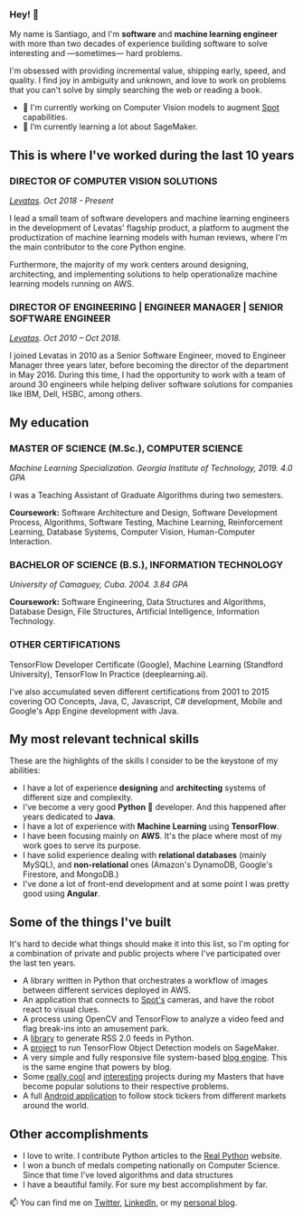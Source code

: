 ### Hey! 👋

My name is Santiago, and I'm **software** and **machine learning engineer** with more than two decades of experience building software to solve interesting and —sometimes— hard problems.

I'm obsessed with providing incremental value, shipping early, speed, and quality. I find joy in ambiguity and unknown, and love to work on problems that you can't solve by simply searching the web or reading a book.

- 🔭 I'm currently working on Computer Vision models to augment [Spot](https://www.bostondynamics.com/spot) capabilities.
- 🌱 I’m currently learning a lot about SageMaker. 

## This is where I've worked during the last 10 years

### DIRECTOR OF COMPUTER VISION SOLUTIONS
_[Levatas](https://www.levatas.com). Oct 2018 - Present_

I lead a small team of software developers and machine learning engineers in the development of Levatas' flagship product, a platform to augment the productization of machine learning models with human reviews, where I'm the main contributor to the core Python engine.

Furthermore, the majority of my work centers around designing, architecting, and implementing solutions to help operationalize machine learning models running on AWS.

### DIRECTOR OF ENGINEERING | ENGINEER MANAGER | SENIOR SOFTWARE ENGINEER
_[Levatas](https://www.levatas.com). Oct 2010 – Oct 2018._

I joined Levatas in 2010 as a Senior Software Engineer, moved to Engineer Manager three years later, before becoming the director of the department in May 2016. During this time, I had the opportunity to work with a team of around 30 engineers while helping deliver software solutions for companies like IBM, Dell, HSBC, among others.

## My education

### MASTER OF SCIENCE (M.Sc.), COMPUTER SCIENCE
_Machine Learning Specialization. Georgia Institute of Technology, 2019. 4.0 GPA_

I was a Teaching Assistant of Graduate Algorithms during two semesters.

**Coursework:** Software Architecture and Design, Software Development Process, Algorithms, Software Testing, Machine Learning, Reinforcement Learning, Database Systems, Computer Vision, Human-Computer Interaction.

### BACHELOR OF SCIENCE (B.S.), INFORMATION TECHNOLOGY
_University of Camaguey, Cuba. 2004. 3.84 GPA_

**Coursework:** Software Engineering, Data Structures and Algorithms, Database Design, File Structures, Artificial Intelligence, Information Technology.

### OTHER CERTIFICATIONS

TensorFlow Developer Certificate (Google), Machine Learning (Standford University), TensorFlow In Practice (deeplearning.ai).

I've also accumulated seven different certifications from 2001 to 2015 covering OO Concepts, Java, C, Javascript, C# development, Mobile and Google's App Engine development with Java.

## My most relevant technical skills

These are the highlights of the skills I consider to be the keystone of my abilities:

* I have a lot of experience **designing** and **architecting** systems of different size and complexity.
* I've become a very good **Python** 🐍 developer. And this happened after years dedicated to **Java**.
* I have a lot of experience with **Machine Learning** using **TensorFlow**.
* I have been focusing mainly on **AWS**. It's the place where most of my work goes to serve its purpose.
* I have solid experience dealing with **relational databases** (mainly MySQL), and **non-relational** ones (Amazon's DynamoDB, Google's Firestore, and MongoDB.)
* I've done a lot of front-end development and at some point I was pretty good using **Angular**.

## Some of the things I've built

It's hard to decide what things should make it into this list, so I'm opting for a combination of private and public projects where I've participated over the last ten years.

* A library written in Python that orchestrates a workflow of images between different services deployed in AWS.
* An application that connects to [Spot's](https://www.bostondynamics.com/spot) cameras, and have the robot react to visual clues.
* A process using OpenCV and TensorFlow to analyze a video feed and flag break-ins into an amusement park.
* A [library](https://github.com/svpino/rfeed) to generate RSS 2.0 feeds in Python.
* A [project](https://github.com/svpino/tensorflow-object-detection-sagemaker) to run TensorFlow Object Detection models on SageMaker.
* A very simple and fully responsive file system-based [blog engine](https://github.com/svpino/blog-engine). This is the same engine that powers by blog.
* Some [really cool](https://github.com/svpino/lunar-lander) and [interesting](https://github.com/svpino/cs7641-assignment4) projects during my Masters that have become popular solutions to their respective problems.
* A full [Android application](https://github.com/svpino/longhorn) to follow stock tickers from different markets around the world.

## Other accomplishments

* I love to write. I contribute Python articles to the [Real Python](https://realpython.com/sorting-algorithms-python/) website.
* I won a bunch of medals competing nationally on Computer Science. Since that time I've loved algorithms and data structures
* I have a beautiful family. For sure my best accomplishment by far.

📫  You can find me on [Twitter](https://twitter.com/svpino), [LinkedIn](https://www.linkedin.com/in/svpino/), or my [personal blog](https://blog.svpino.com).

